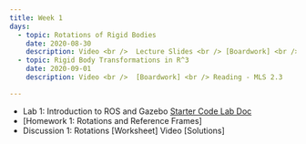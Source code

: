 ```yaml
---
title: Week 1
days:
  - topic: Rotations of Rigid Bodies
    date: 2020-08-30
    description: Video <br />  Lecture Slides <br /> [Boardwork] <br /> Reading - MLS 2.1, 2.2
  - topic: Rigid Body Transformations in R^3
    date: 2020-09-01
    description: Video <br />  [Boardwork] <br /> Reading - MLS 2.3

---
```

- Lab 1: Introduction to ROS and Gazebo <a href="https://github.com/ucb-ee106/106a-fa22-labs-starter/tree/main/Lab1"> Starter Code </a> [Lab Doc](../assets/labs/lab1)
- [Homework 1: Rotations and Reference Frames]
- Discussion 1: Rotations [Worksheet] Video [Solutions]

